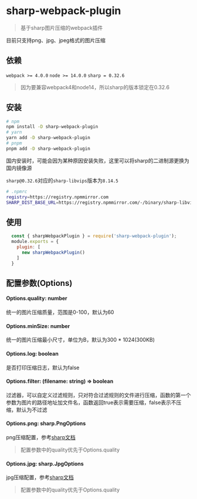 
# sharp-webpack-plugin

> 基于sharp图片压缩的webpack插件

目前只支持png、jpg、jpeg格式的图片压缩

## 依赖

`webpack >= 4.0.0`
`node >= 14.0.0`
`sharp = 0.32.6`

> 因为要兼容webpack4和node14，所以sharp的版本锁定在0.32.6

## 安装

```bash
# npm
npm install -D sharp-webpack-plugin
# yarn
yarn add -D sharp-webpack-plugin
# pnpm
pnpm add -D sharp-webpack-plugin
```

国内安装时，可能会因为某种原因安装失败，这里可以将sharp的二进制源更换为国内镜像源

`sharp@0.32.6`对应的`sharp-libvips`版本为`8.14.5`

```bash
# .npmrc
registry=https://registry.npmmirror.com
SHARP_DIST_BASE_URL=https://registry.npmmirror.com/-/binary/sharp-libvips/v8.14.5/
```

## 使用

```js
  const { sharpWebpackPlugin } = require('sharp-webpack-plugin');
  module.exports = {
    plugin: [
      new sharpWebpackPlugin()
    ]
  }
```

## 配置参数(Options)

#### Options.quality: number

统一的图片压缩质量，范围是0-100，默认为60

#### Options.minSize: number

统一的图片压缩最小尺寸，单位为B，默认为300 * 1024(300KB)

#### Options.log: boolean

是否打印压缩日志，默认为false

#### Options.filter: (filename: string) => boolean

过滤器，可以自定义过滤规则，只对符合过滤规则的文件进行压缩，函数的第一个参数为图片的路径地址加文件名，函数返回true表示需要压缩，false表示不压缩，默认为不过滤

#### Options.png: sharp.PngOptions

png压缩配置，参考[sharp文档](https://sharp.pixelplumbing.com/api-output#png)

> 配置参数中的quality优先于Options.quality

#### Options.jpg: sharp.JpgOptions

jpg压缩配置，参考[sharp文档](https://sharp.pixelplumbing.com/api-output#jpeg)

> 配置参数中的quality优先于Options.quality
